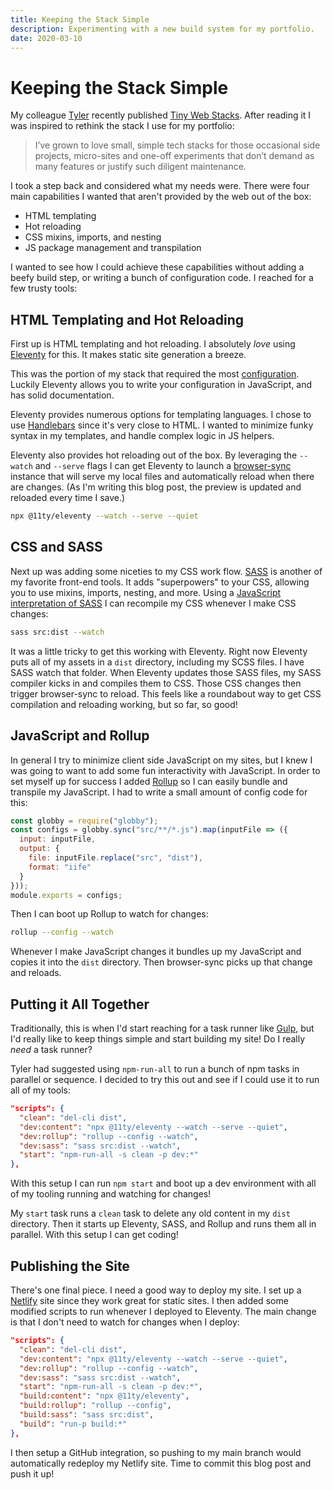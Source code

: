 ```yaml
---
title: Keeping the Stack Simple
description: Experimenting with a new build system for my portfolio.
date: 2020-03-10
---
```


# Keeping the Stack Simple

My colleague [Tyler](https://tylersticka.com/) recently published [Tiny Web Stacks](https://cloudfour.com/thinks/tiny-web-stacks/).
After reading it I was inspired to rethink the stack I use for my portfolio:

> I’ve grown to love small, simple tech stacks for those occasional side projects, micro-sites and one-off experiments that don’t demand as many features or justify such diligent maintenance.

I took a step back and considered what my needs were. There were four main capabilities I wanted that aren't provided by the web out of the box:

- HTML templating
- Hot reloading
- CSS mixins, imports, and nesting
- JS package management and transpilation

I wanted to see how I could achieve these capabilities without adding a beefy build step, or writing a bunch of configuration code. I reached for a few trusty tools:

## HTML Templating and Hot Reloading

First up is HTML templating and hot reloading. I absolutely _love_ using [Eleventy](https://www.11ty.dev/) for this. It makes static site generation a breeze. 

This was the portion of my stack that required the most [configuration](https://github.com/Paul-Hebert/portfolio-2020/blob/master/.eleventy.js). Luckily Eleventy allows you to write your configuration in JavaScript, and has solid documentation.

Eleventy provides numerous options for templating languages. I chose to use [Handlebars](https://handlebarsjs.com/) since it's very close to HTML. I wanted to minimize funky syntax in my templates, and handle complex logic in JS helpers.

Eleventy also provides hot reloading out of the box. By leveraging the `--watch` and `--serve` flags I can get Eleventy to launch a [browser-sync](https://www.browsersync.io/) instance that will serve my local files and automatically reload when there are changes. (As I'm writing this blog post, the preview is updated and reloaded every time I save.)

```zsh
npx @11ty/eleventy --watch --serve --quiet
```

## CSS and SASS

Next up was adding some niceties to my CSS work flow. [SASS](https://sass-lang.com/) is another of my favorite front-end tools. It adds "superpowers" to your CSS, allowing you to use mixins, imports, nesting, and more. Using a [JavaScript interpretation of SASS](https://www.npmjs.com/package/sass) I can recompile my CSS whenever I make CSS changes:

```zsh
sass src:dist --watch
```

It was a little tricky to get this working with Eleventy. Right now Eleventy puts all of my assets in a `dist` directory, including my SCSS files. I have SASS watch that folder. When Eleventy updates those SASS files, my SASS compiler kicks in and compiles them to CSS. Those CSS changes then trigger browser-sync to reload. This feels like a roundabout way to get CSS compilation and reloading working, but so far, so good!

## JavaScript and Rollup

In general I try to minimize client side JavaScript on my sites, but I knew I was going to want to add some fun interactivity with JavaScript. In order to set myself up for success I added [Rollup](https://rollupjs.org/) so I can easily bundle and transpile my JavaScript. I had to write a small amount of config code for this:

```js
const globby = require("globby");
const configs = globby.sync("src/**/*.js").map(inputFile => ({
  input: inputFile,
  output: {
    file: inputFile.replace("src", "dist"),
    format: "iife"
  }
}));
module.exports = configs;
```

Then I can boot up Rollup to watch for changes:

```zsh
rollup --config --watch
```

Whenever I make JavaScript changes it bundles up my JavaScript and copies it into the `dist` directory. Then browser-sync picks up that change and reloads.

## Putting it All Together

Traditionally, this is when I'd start reaching for a task runner like [Gulp](https://gulpjs.com/), but I'd really like to keep things simple and start building my site! Do I really _need_ a task runner?

Tyler had suggested using `npm-run-all` to run a bunch of npm tasks in parallel or sequence. I decided to try this out and see if I could use it to run all of my tools:

```json
"scripts": {
  "clean": "del-cli dist",
  "dev:content": "npx @11ty/eleventy --watch --serve --quiet",
  "dev:rollup": "rollup --config --watch",
  "dev:sass": "sass src:dist --watch",
  "start": "npm-run-all -s clean -p dev:*"
},
```

With this setup I can run `npm start` and boot up a dev environment with all of my tooling running and watching for changes!

My `start` task runs a `clean` task to delete any old content in my `dist` directory. Then it starts up Eleventy, SASS, and Rollup and runs them all in parallel. With this setup I can get coding!

## Publishing the Site

There's one final piece. I need a good way to deploy my site. I set up a [Netlify](https://www.netlify.com/) site since they work great for static sites. I then added some modified scripts to run whenever I deployed to Eleventy. The main change is that I don't need to watch for changes when I deploy:

```json
"scripts": {
  "clean": "del-cli dist",
  "dev:content": "npx @11ty/eleventy --watch --serve --quiet",
  "dev:rollup": "rollup --config --watch",
  "dev:sass": "sass src:dist --watch",
  "start": "npm-run-all -s clean -p dev:*",
  "build:content": "npx @11ty/eleventy",
  "build:rollup": "rollup --config",
  "build:sass": "sass src:dist",
  "build": "run-p build:*"
},
```

I then setup a GitHub integration, so pushing to my main branch would automatically redeploy my Netlify site. Time to commit this blog post and push it up! 
